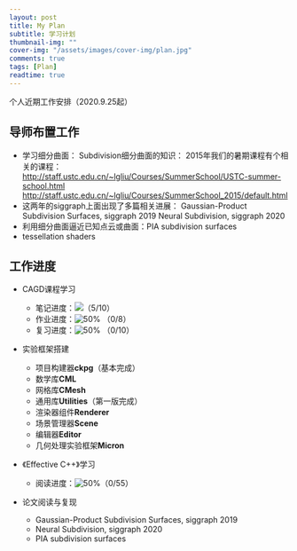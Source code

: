 ```yaml
---
layout: post
title: My Plan
subtitle: 学习计划
thumbnail-img: ""
cover-img: "/assets/images/cover-img/plan.jpg"
comments: true
tags: [Plan]
readtime: true
---
```


个人近期工作安排（2020.9.25起）

## 导师布置工作

* 学习细分曲面：
	Subdivision细分曲面的知识：
	2015年我们的暑期课程有个相关的课程：
	http://staff.ustc.edu.cn/~lgliu/Courses/SummerSchool/USTC-summer-school.html
	http://staff.ustc.edu.cn/~lgliu/Courses/SummerSchool_2015/default.html
* 这两年的siggraph上面出现了多篇相关进展：
	Gaussian-Product Subdivision Surfaces, siggraph 2019
	Neural Subdivision, siggraph 2020
* 利用细分曲面逼近已知点云或曲面：PIA subdivision surfaces
* tessellation shaders

## 工作进度

* CAGD课程学习
	* 笔记进度：![](https://progress-bar.dev/50)（5/10）
	* 作业进度：![50%](https://progress-bar.dev/0) （0/8）
	* 复习进度：![50%](https://progress-bar.dev/0) （0/10）

* 实验框架搭建
	* 项目构建器**ckpg**（基本完成）
	* 数学库**CML**
	* 网格库**CMesh**
	* 通用库**Utilities**（第一版完成）
	* 渲染器组件**Renderer**
	* 场景管理器**Scene**
	* 编辑器**Editor**
	* 几何处理实验框架**Micron**

* 《Effective C++》学习
	* 阅读进度：![50%](https://progress-bar.dev/0)（0/55）

* 论文阅读与复现
	* Gaussian-Product Subdivision Surfaces, siggraph 2019
	* Neural Subdivision, siggraph 2020
	* PIA subdivision surfaces


